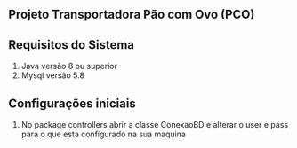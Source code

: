 ## Projeto Transportadora Pão com Ovo (PCO)

## Requisitos do Sistema

1. Java versão 8 ou superior
2. Mysql versão 5.8

## Configurações iniciais

1. No package controllers abrir a classe ConexaoBD e alterar o user e pass para o
que esta configurado na sua maquina

